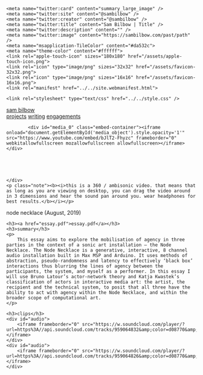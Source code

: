 <!doctype html>
<html lang="en">
<head>
    <title>Sam Bilbow | node necklace</title>
    <meta charset="utf-8"/>
    <meta name="viewport" content="width=device-width" />
    <meta name="author" content="Sam Bilbow" />
    <meta name="copyright" content="Sam Bilbow" />
    <meta name="description" content="" />
 
    <meta name="twitter:card" content="summary_large_image" />
    <meta name="twitter:site" content="@sambilbow" />
    <meta name="twitter:creator" content="@sambilbow" />
    <meta name="twitter:title" content="Sam Bilbow | Title" />
    <meta name="twitter:description" content="" />
    <meta name="twitter:image" content="https://sambilbow.com/past/path" />
    <meta name="msapplication-TileColor" content="#da532c">
    <meta name="theme-color" content="#ffffff">
    <link rel="apple-touch-icon" sizes="180x180" href="/assets/apple-touch-icon.png">
    <link rel="icon" type="image/png" sizes="32x32" href="/assets/favicon-32x32.png">
    <link rel="icon" type="image/png" sizes="16x16" href="/assets/favicon-16x16.png">
    <link rel="manifest" href="../../site.webmanifest.html">
 
    <link rel="stylesheet" type="text/css" href="../../style.css" />
<style type="text/css">
    .embed-container {
        position: relative;
        padding-bottom: 56.25%;
        height: 0;
        overflow: hidden;
        max-width: 100%;
        margin: 0;
        background-color: white;
    }
    .embed-container iframe, .embed-container object, .embed-container embed {
        position: absolute;
        top: 0;
        left: 0;
        width: 100%;
        height: 100%;
        margin: 0;
    }
</style><script type="text/javascript">
var num_media = 3;
</script>
<script type="text/javascript" src="../../display_media.js"></script>

</head>
<body>

<div id="header">
    <div id="name"><a href="../../index.html" alt="about">sam bilbow</a></div>
    <div id="menu">
        <a href="../../projects/index.html" alt="projects" style="color: var(--gruv-orange);">projects</a>
        <a href="../../writing/index.html" alt="writing">writing</a>
        <a href="../../engagements/index.html" alt="engagements">engagements</a>
    </div>
</div>
<div class="clear"></div>
<div class="clear"></div>


<main role="main">




<div id="content">

<div id="media">
    <div id="media_object">
        
            <div id="media_0" class="embed-container"><iframe onload="document.getElementById('media_object').style.opacity='1'" src="https://www.youtube.com/embed/bJlT2-Fhyzc" frameborder="0" webkitallowfullscreen mozallowfullscreen allowfullscreen></iframe></div>
        
        
        
            
        
    </div>
    <p class="note"><b><i>this is a 360 / ambisonic video. that means that as long as you are viewing on desktop, you can drag the video around in 3 dimensions and hear the sound pan around you. wear headphones for best results.</b></i></p>
</div>

<div class="clear"></div>
   
<div class="info">
    <span class="title">node necklace (August, 2019)</span><br />
    
    
</div>

<div id="text" class="text">
    
    <h3><a href="essay.pdf">essay.pdf</a></h3>
    <h3>summary</h3>
    <p>
        This essay aims to explore the mobilisation of agency in three parties in the context of a sonic art installation — the Node Necklace. The Node Necklace is a generative, interactive, 8 channel audio installation built in Max MSP and Arduino. It uses methods of abstraction, pseudo-randomness and latency to effectively ‘black box’ interactions thus blurring the lines of agency between the participants, the system, and myself as a performer. In this essay I will use Bruno Latour’s actor-network theory and Katja Kwastek’s classification of actors in interactive media art: the artist, the recipient and the technical system, to posit that all three have the ability to act with agency within the Node Necklace, and within the broader scope of computational art.
    </p>
    
    <h3>clips</h3>
    <div id="audio">
        <iframe frameborder="0" src="https://w.soundcloud.com/player/?url=https%3A//api.soundcloud.com/tracks/959064832&amp;color=d08770&amp;auto_play=false&amp;hide_related=true&amp;show_comments=false&amp;show_user=false&amp;show_reposts=false&amp;inverse=true&amp;font=Helvetica"></iframe>
    </div>
    <div id="audio">
        <iframe frameborder="0" src="https://w.soundcloud.com/player/?url=https%3A//api.soundcloud.com/tracks/959064826&amp;color=d08770&amp;auto_play=false&amp;hide_related=true&amp;show_comments=false&amp;show_user=false&amp;show_reposts=false&amp;inverse=true&amp;font=Helvetica"></iframe>
    </div>
</div>




</div>

</main>

<script type="text/javascript">
</script>
</body>
</html>